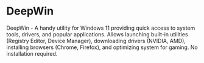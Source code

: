 # DeepWin
DeepWin - A handy utility for Windows 11 providing quick access to system tools, drivers, and popular applications. Allows launching built-in utilities (Registry Editor, Device Manager), downloading drivers (NVIDIA, AMD), installing browsers (Chrome, Firefox), and optimizing system for gaming. No installation required.

